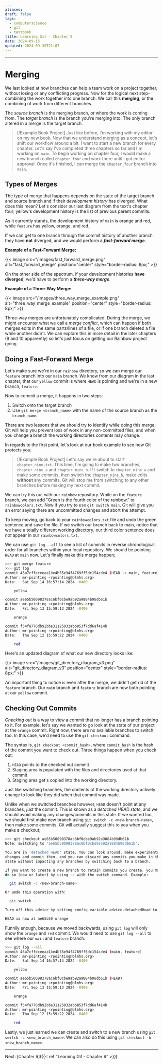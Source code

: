 ```yaml
---
aliases: 
draft: false
tags:
  - computerscience
  - git
  - textbook
title: Learning Git - Chapter 5
date: 2024-09-15
updated: 2024-09-30T21:07
---
```


-------------------------------------------------------------------------------

# Merging

We last looked at how branches can help a team work on a project together, without losing or any conflicting progress. Now for the logical next step- combining the work together into one branch. We call this **merging**, or the combining of work from different branches.

The *source branch* is the merging branch, or where the work is coming from. The *target branch* is the branch you're merging into. The only branch altered in a merge is the target branch.


> [!Example Book Project]
> Just like before, I'm working with my editor on my new book. Now that we understand merging as a concept, let's shift our workflow around a bit; I want to start a new branch for every chapter. Let's say I've completed three chapters so far and I'm working on `main`. To begin working on chapter four, I would make a new branch called `chapter_four` and work there until I got editor approval. Once it's finished, I can merge the `chapter_four` branch into `main`.


## Types of Merges

The type of merge that happens depends on the state of the target branch and source branch and if their *development history* has diverged. What does this mean? Let's consider our last diagram from the text's chapter four; yellow's development history is the list of previous parent commits.

As it currently stands, the development history of `main` is orange and red, while `feature` has yellow, orange, and red.

If we can get to one branch through the commit history of another branch they have **not** diverged, and we would perform a ***fast-forward merge***.

**Example of a Fast-Forward Merge:**


{{< image src="/images/fast_forward_merge.png" alt="fast_forward_merge" position="center" style="border-radius: 8px;" >}} 


On the other side of the spectrum, if your development histories **have diverged**, we'd have to perform a ***three-way merge***.

**Example of a Three-Way Merge:**

{{< image src="/images/three_way_merge_example.png" alt="three_way_merge_example" position="center" style="border-radius: 8px;" >}} 


Three-way merges are unfortunately complicated. During the merge, we might encounter what we call a *merge conflict*, which can happen if both merges edits in the same parts/lines of a file, or if one branch deleted a file while another didn't. We can explore this in more detail in the later chapters (9 and 10 apparently) so let's just focus on getting our Rainbow project going.

## Doing a Fast-Forward Merge

Let's make sure we're in our `rainbow` directory, so we can merge our `feature` branch into our `main` branch. We know from our diagram in the last chapter, that our `yellow` commit is where `HEAD` is pointing and we're in a new branch, `feature`. 

Now to commit a merge, it happens in two steps:

1. Switch onto the target branch
2. Use `git merge <branch_name>` with the name of the source branch as the `branch_name`.

There are two lessons that we should try to identify while doing this merge; Git will help you prevent loss of work in any non-committed files, and when you change a branch the working directories contents may change.

In regards to the first point, let's look at our book example to see how Git protects you;

> [!Example Book Project]
> Let's say we're about to start `chapter_nine.txt`. This time, I'm going to make two branches, `chapter_nine_a` and `chapter_nine_b`. If I switch to `chapter_nine_a` and make some commits, then switch the `chapter_nine_b`, make edits **without** any commits, Git will stop me from switching to any other branches before making my next commit.

We can try this out with our `rainbow` repository. While on the `feature` branch, we can add "Green is the fourth color of the rainbow." to `rainbowcolors.txt`. Now if you try to use `git switch main`, Git will give you an error saying there are uncommitted changes and abort the attempt.

To keep moving, go back to your `rainbowcolors.txt` file and undo the green sentence and save the file. If we switch our branch back to main, notice that we have a totally different working directory; our third color sentence does *not* appear in our `rainbowcolors.txt`. 

We can use `git log --all` to see a list of commits in reverse chronological order for all branches within your local repository. We should be pointing `HEAD` at `main` now. Let's finally make this merge happen;

```bash
>>> git merge feature
>>> git log
commit 43a7cffeceeaa1be4b55e94f4769ff5dc154cde4 (HEAD -> main, feature)
Author: mr-pointing <rpointing@blmhs.org>
Date:   Sat Sep 14 16:57:14 2024 -0400

    yellow

commit ae65b50098378ac6bf0cbe9ab92a9884b98db61b
Author: mr-pointing <rpointing@blmhs.org>
Date:   Fri Sep 13 15:59:13 2024 -0400

    orange

commit f54fa770db92bbe31125032abb853f7dd6af414b
Author: mr-pointing <rpointing@blmhs.org>
Date:   Thu Sep 12 15:59:22 2024 -0400

    red
```
Here's an updated diagram of what our new directory looks like:

{{< image src="/images/git_directory_diagram_v3.png" alt="git_directory_diagram_v3" position="center" style="border-radius: 8px;" >}} 

An important thing to notice is even after the merge, we didn't get rid of the `feature` branch. Our `main` branch and `feature` branch are now both pointing at our `yellow` commit.

## Checking Out Commits

*Checking out* is a way to view a commit that no longer has a branch pointing to it. For example, let's say we wanted to go look at the state of our project at the `orange` commit. Right now, there are no available branches to switch too. In this case, we'd need to use the `git checkout` command. 

The syntax is, `git checkout <commit_hash>`, where `commit_hash` is the hash of the commit you want to check out. Three things happen when you check out:

1. `HEAD` points to the checked out commit
2. Staging area is populated with the files and directories used at that commit
3. Staging area get's copied into the working directory.

Just like switching branches, the contents of the working directory actively change to look like they did when that commit was made. 

Unlike when we switched branches however, `HEAD` doesn't point at any branches, *just* the commit. This is known as a *detached HEAD state*, and we should avoid making any changes/commits in this state. If we wanted too, we should first make new branch using `git switch -c <new-branch-name>`, then make some commits. Git will actually suggest this to you when you make a checkout;

```bash
>>> git checkout ae65b50098378ac6bf0cbe9ab92a9884b98db61b
Note: switching to 'ae65b50098378ac6bf0cbe9ab92a9884b98db61b'.

You are in 'detached HEAD' state. You can look around, make experimental
changes and commit them, and you can discard any commits you make in this
state without impacting any branches by switching back to a branch.

If you want to create a new branch to retain commits you create, you may
do so (now or later) by using -c with the switch command. Example:

  git switch -c <new-branch-name>

Or undo this operation with:

  git switch -

Turn off this advice by setting config variable advice.detachedHead to false

HEAD is now at ae65b50 orange
```

Funnily enough, because we moved backwards, using `git log` will only show the `orange` and `red` commit. We would need to use `git log --all` to see where our `main` and `feature` branch.

```bash
>>> git log --all
commit 43a7cffeceeaa1be4b55e94f4769ff5dc154cde4 (main, feature)
Author: mr-pointing <rpointing@blmhs.org>
Date:   Sat Sep 14 16:57:14 2024 -0400

    yellow

commit ae65b50098378ac6bf0cbe9ab92a9884b98db61b (HEAD)
Author: mr-pointing <rpointing@blmhs.org>
Date:   Fri Sep 13 15:59:13 2024 -0400

    orange

commit f54fa770db92bbe31125032abb853f7dd6af414b
Author: mr-pointing <rpointing@blmhs.org>
Date:   Thu Sep 12 15:59:22 2024 -0400

    red
```


Lastly, we just learned we can create and switch to a new branch using `git switch -c <new_branch_name>`. We can also do this using `git checkout -b <new_branch_name>`.


---
Next: 
[Chapter 6]({{< ref "Learning Git - Chapter 6" >}}) 
